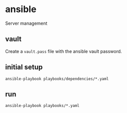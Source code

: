 # ansible
Server management

## vault
Create a `vault.pass` file with the ansible vault password.

## initial setup
```shell
ansible-playbook playbooks/dependencies/*.yaml
```

## run
```shell
ansible-playbook playbooks/*.yaml
```
